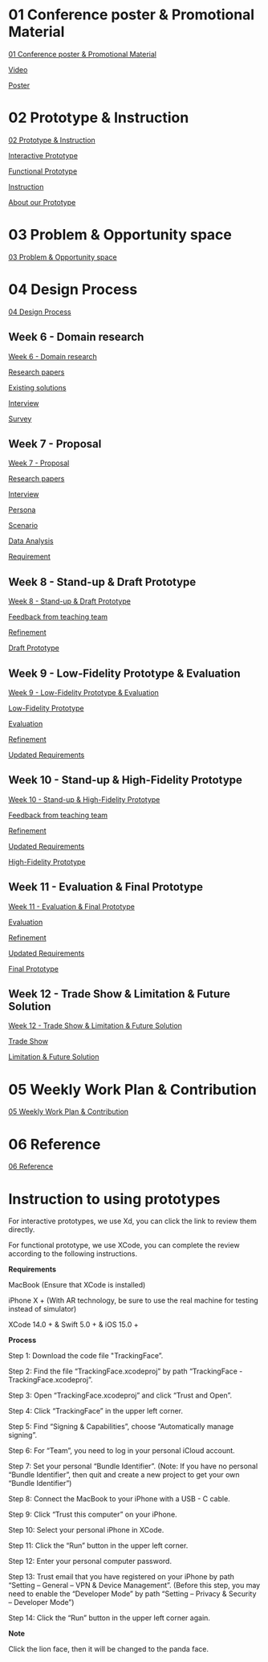 # 01 Conference poster & Promotional Material
[01 Conference poster & Promotional Material](https://github.com/williamkij/DEC03500Pepsi/wiki/01-Conference-poster-&-Promotional-Material)

[Video](https://github.com/williamkij/DEC03500Pepsi/wiki/01-Conference-poster-&-Promotional-Material#video)

[Poster](https://github.com/williamkij/DEC03500Pepsi/wiki/01-Conference-poster-&-Promotional-Material#poster)

# 02 Prototype & Instruction

[02 Prototype & Instruction](https://github.com/williamkij/DEC03500Pepsi/wiki/02-Prototype-&-Instruction)

[Interactive Prototype](https://github.com/williamkij/DEC03500Pepsi/wiki/02-Prototype-&-Instruction#interactive-prototype)

[Functional Prototype](https://github.com/williamkij/DEC03500Pepsi/wiki/02-Prototype-&-Instruction#functional-prototype)

[Instruction](https://github.com/williamkij/DEC03500Pepsi/wiki/02-Prototype-&-Instruction#instruction)

[About our Prototype](https://github.com/williamkij/DEC03500Pepsi/wiki/02-Prototype-&-Instruction#about-our-prototype)

# 03 Problem & Opportunity space

[03 Problem & Opportunity space](https://github.com/williamkij/DEC03500Pepsi/wiki/03-Problem-&-Opportunity-space)

# 04 Design Process

[04 Design Process](https://github.com/williamkij/DEC03500Pepsi/wiki/04-Design-Process)

## Week 6 - Domain research

[Week 6 - Domain research](https://github.com/williamkij/DEC03500Pepsi/wiki/04-Design-Process#week-6---domain-research)

[Research papers](https://github.com/williamkij/DEC03500Pepsi/wiki/04-Design-Process#research-papers)

[Existing solutions](https://github.com/williamkij/DEC03500Pepsi/wiki/04-Design-Process#existing-solutions)

[Interview](https://github.com/williamkij/DEC03500Pepsi/wiki/04-Design-Process#interview)

[Survey](https://github.com/williamkij/DEC03500Pepsi/wiki/04-Design-Process#survey)

## Week 7 - Proposal

[Week 7 - Proposal](https://github.com/williamkij/DEC03500Pepsi/wiki/04-Design-Process#week-7---proposal)

[Research papers](https://github.com/williamkij/DEC03500Pepsi/wiki/04-Design-Process#research-papers-1)

[Interview](https://github.com/williamkij/DEC03500Pepsi/wiki/04-Design-Process#interview-1)

[Persona](https://github.com/williamkij/DEC03500Pepsi/wiki/04-Design-Process#persona)

[Scenario](https://github.com/williamkij/DEC03500Pepsi/wiki/04-Design-Process#scenario)

[Data Analysis](https://github.com/williamkij/DEC03500Pepsi/wiki/04-Design-Process#data-analysis)

[Requirement](https://github.com/williamkij/DEC03500Pepsi/wiki/04-Design-Process#requirement)

## Week 8 - Stand-up & Draft Prototype

[Week 8 - Stand-up & Draft Prototype](https://github.com/williamkij/DEC03500Pepsi/wiki/04-Design-Process#week-8---stand-up--draft-prototype)

[Feedback from teaching team](https://github.com/williamkij/DEC03500Pepsi/wiki/04-Design-Process#feedback-from-teaching-team)

[Refinement](https://github.com/williamkij/DEC03500Pepsi/wiki/04-Design-Process#refinement)

[Draft Prototype](https://github.com/williamkij/DEC03500Pepsi/wiki/04-Design-Process#draft-prototype)

## Week 9 - Low-Fidelity Prototype & Evaluation

[Week 9 - Low-Fidelity Prototype & Evaluation](https://github.com/williamkij/DEC03500Pepsi/wiki/04-Design-Process#week-9---low-fidelity-prototype--evaluation)

[Low-Fidelity Prototype](https://github.com/williamkij/DEC03500Pepsi/wiki/04-Design-Process#low-fidelity-prototype)

[Evaluation](https://github.com/williamkij/DEC03500Pepsi/wiki/04-Design-Process#evaluation)

[Refinement](https://github.com/williamkij/DEC03500Pepsi/wiki/04-Design-Process#refinement-1)

[Updated Requirements](https://github.com/williamkij/DEC03500Pepsi/wiki/04-Design-Process#updated-requirements)

## Week 10 - Stand-up & High-Fidelity Prototype

[Week 10 - Stand-up & High-Fidelity Prototype](https://github.com/williamkij/DEC03500Pepsi/wiki/04-Design-Process#week-10---stand-up--high-fidelity-prototype)

[Feedback from teaching team](https://github.com/williamkij/DEC03500Pepsi/wiki/04-Design-Process#feedback-from-teaching-team-1)

[Refinement](https://github.com/williamkij/DEC03500Pepsi/wiki/04-Design-Process#refinement-2)

[Updated Requirements](https://github.com/williamkij/DEC03500Pepsi/wiki/04-Design-Process#updated-requirements-1)

[High-Fidelity Prototype](https://github.com/williamkij/DEC03500Pepsi/wiki/04-Design-Process#high-fidelity-prototype)

## Week 11 - Evaluation & Final Prototype

[Week 11 - Evaluation & Final Prototype](https://github.com/williamkij/DEC03500Pepsi/wiki/04-Design-Process#week-11---evaluation--final-prototype)

[Evaluation](https://github.com/williamkij/DEC03500Pepsi/wiki/04-Design-Process#evaluation-1)

[Refinement](https://github.com/williamkij/DEC03500Pepsi/wiki/04-Design-Process#refinement-3)

[Updated Requirements](https://github.com/williamkij/DEC03500Pepsi/wiki/04-Design-Process#updated-requirements-2)

[Final Prototype](https://github.com/williamkij/DEC03500Pepsi/wiki/04-Design-Process#final-prototype)

## Week 12 - Trade Show & Limitation & Future Solution

[Week 12 - Trade Show & Limitation & Future Solution](https://github.com/williamkij/DEC03500Pepsi/wiki/04-Design-Process#week-12---trade-show--limitation--future-solution)

[Trade Show](https://github.com/williamkij/DEC03500Pepsi/wiki/04-Design-Process#trade-show)

[Limitation & Future Solution](https://github.com/williamkij/DEC03500Pepsi/wiki/04-Design-Process#limitation--future-solution)

# 05 Weekly Work Plan & Contribution

[05 Weekly Work Plan & Contribution](https://github.com/williamkij/DEC03500Pepsi/wiki/05-Weekly-Work-Plan-&-Contribution)

# 06 Reference

[06 Reference](https://github.com/williamkij/DEC03500Pepsi/wiki/06-Reference)

# Instruction to using prototypes

For interactive prototypes, we use Xd, you can click the link to review them directly.

For functional prototype, we use XCode, you can complete the review according to the following instructions.

**Requirements**

MacBook (Ensure that XCode is installed)

iPhone X + (With AR technology, be sure to use the real machine for testing instead of simulator)

XCode 14.0 + & Swift 5.0 + & iOS 15.0 +

**Process**

Step 1: Download the code file "TrackingFace”.

Step 2: Find the file “TrackingFace.xcodeproj” by path “TrackingFace - TrackingFace.xcodeproj”.

Step 3: Open “TrackingFace.xcodeproj” and click “Trust and Open”.

Step 4: Click “TrackingFace” in the upper left corner.

Step 5: Find “Signing & Capabilities”, choose “Automatically manage signing”.

Step 6: For “Team”, you need to log in your personal iCloud account.

Step 7: Set your personal “Bundle Identifier”.
(Note: If you have no personal “Bundle Identifier”, then quit and create a new project to get your own “Bundle Identifier”)

Step 8: Connect the MacBook to your iPhone with a USB - C cable.

Step 9: Click “Trust this computer” on your iPhone.

Step 10: Select your personal iPhone in XCode.

Step 11: Click the “Run” button in the upper left corner. 

Step 12: Enter your personal computer password.

Step 13: Trust email that you have registered on your iPhone by path “Setting – General – VPN & Device Management”. (Before this step, you may need to enable the “Developer Mode” by path “Setting – Privacy & Security – Developer Mode”)

Step 14: Click the “Run” button in the upper left corner again.

**Note**

Click the lion face, then it will be changed to the panda face.
